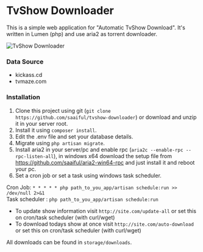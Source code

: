 # TvShow Downloader

This is a simple web application for "Automatic TvShow Download". It's written in Lumen (php) and use aria2 as torrent downloader. 

![TvShow Downloader](http://i67.tinypic.com/10sb3nl.jpg)


### Data Source
* kickass.cd
* tvmaze.com


### Installation

1. Clone this project using git (`git clone https://github.com/saaiful/tvshow-downloader`) or download and unzip it in your server root.
2. Install it using `composer install`.
3. Edit the .env file and set your database details.
4. Migrate using `php artisan migrate`.
5. Install aria2 in your server/pc and enable rpc (`aria2c --enable-rpc --rpc-listen-all`), in windows x64 download the setup file from https://github.com/saaiful/aria2-win64-rpc and just install it and reboot your pc.
6. Set a cron job or set a task using windows task scheduler. 

Cron Job: `* * * * * php path_to_you_app/artisan schedule:run >> /dev/null 2>&1`<br>
Task scheduler : `php path_to_you_app/artisan schedule:run`

* To update show information visit `http://site.com/update-all` or set this on cron/task scheduler (with curl/wget) <br>
* To download todays show at once visit `http://site.com/auto-download` or set this on cron/task scheduler (with curl/wget) <br>

All downloads can be found in `storage/downloads`.
